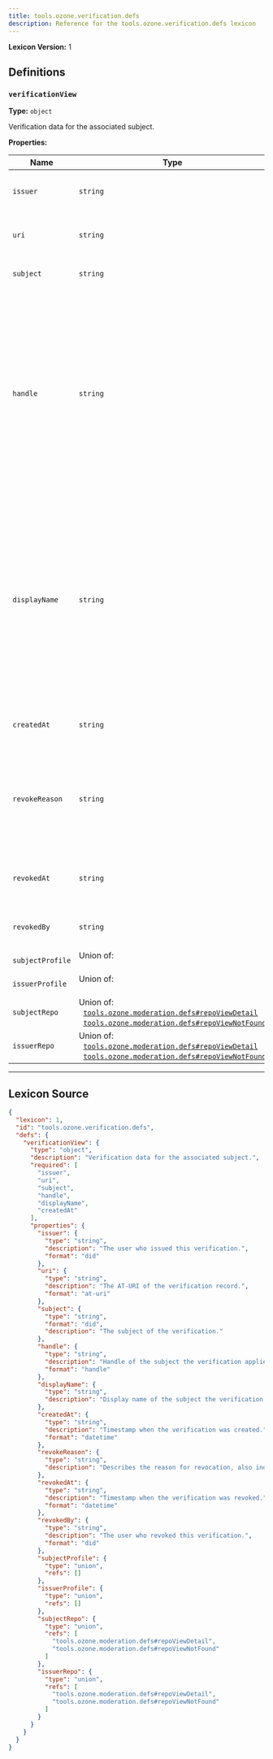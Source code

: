 ```yaml
---
title: tools.ozone.verification.defs
description: Reference for the tools.ozone.verification.defs lexicon
---
```

**Lexicon Version:** 1

## Definitions

<a name="verificationview"></a>
### `verificationView`

**Type:** `object`

Verification data for the associated subject.

**Properties:**

| Name | Type | Req'd  | Description | Constraints |
|------|------|----------|-------------|-------------|
| `issuer` | `string` | ✅  | The user who issued this verification. | Format: `did` |
| `uri` | `string` | ✅  | The AT-URI of the verification record. | Format: `at-uri` |
| `subject` | `string` | ✅  | The subject of the verification. | Format: `did` |
| `handle` | `string` | ✅  | Handle of the subject the verification applies to at the moment of verifying, which might not be the same at the time of viewing. The verification is only valid if the current handle matches the one at the time of verifying. | Format: `handle` |
| `displayName` | `string` | ✅  | Display name of the subject the verification applies to at the moment of verifying, which might not be the same at the time of viewing. The verification is only valid if the current displayName matches the one at the time of verifying. |  |
| `createdAt` | `string` | ✅  | Timestamp when the verification was created. | Format: `datetime` |
| `revokeReason` | `string` | ❌  | Describes the reason for revocation, also indicating that the verification is no longer valid. |  |
| `revokedAt` | `string` | ❌  | Timestamp when the verification was revoked. | Format: `datetime` |
| `revokedBy` | `string` | ❌  | The user who revoked this verification. | Format: `did` |
| `subjectProfile` | Union of:<br/>&nbsp;&nbsp; | ❌  |  |  |
| `issuerProfile` | Union of:<br/>&nbsp;&nbsp; | ❌  |  |  |
| `subjectRepo` | Union of:<br/>&nbsp;&nbsp;[`tools.ozone.moderation.defs#repoViewDetail`](/lexicons/tools/ozone/moderation/defs#repoViewDetail)<br/>&nbsp;&nbsp;[`tools.ozone.moderation.defs#repoViewNotFound`](/lexicons/tools/ozone/moderation/defs#repoViewNotFound) | ❌  |  |  |
| `issuerRepo` | Union of:<br/>&nbsp;&nbsp;[`tools.ozone.moderation.defs#repoViewDetail`](/lexicons/tools/ozone/moderation/defs#repoViewDetail)<br/>&nbsp;&nbsp;[`tools.ozone.moderation.defs#repoViewNotFound`](/lexicons/tools/ozone/moderation/defs#repoViewNotFound) | ❌  |  |  |

---

## Lexicon Source
```json
{
  "lexicon": 1,
  "id": "tools.ozone.verification.defs",
  "defs": {
    "verificationView": {
      "type": "object",
      "description": "Verification data for the associated subject.",
      "required": [
        "issuer",
        "uri",
        "subject",
        "handle",
        "displayName",
        "createdAt"
      ],
      "properties": {
        "issuer": {
          "type": "string",
          "description": "The user who issued this verification.",
          "format": "did"
        },
        "uri": {
          "type": "string",
          "description": "The AT-URI of the verification record.",
          "format": "at-uri"
        },
        "subject": {
          "type": "string",
          "format": "did",
          "description": "The subject of the verification."
        },
        "handle": {
          "type": "string",
          "description": "Handle of the subject the verification applies to at the moment of verifying, which might not be the same at the time of viewing. The verification is only valid if the current handle matches the one at the time of verifying.",
          "format": "handle"
        },
        "displayName": {
          "type": "string",
          "description": "Display name of the subject the verification applies to at the moment of verifying, which might not be the same at the time of viewing. The verification is only valid if the current displayName matches the one at the time of verifying."
        },
        "createdAt": {
          "type": "string",
          "description": "Timestamp when the verification was created.",
          "format": "datetime"
        },
        "revokeReason": {
          "type": "string",
          "description": "Describes the reason for revocation, also indicating that the verification is no longer valid."
        },
        "revokedAt": {
          "type": "string",
          "description": "Timestamp when the verification was revoked.",
          "format": "datetime"
        },
        "revokedBy": {
          "type": "string",
          "description": "The user who revoked this verification.",
          "format": "did"
        },
        "subjectProfile": {
          "type": "union",
          "refs": []
        },
        "issuerProfile": {
          "type": "union",
          "refs": []
        },
        "subjectRepo": {
          "type": "union",
          "refs": [
            "tools.ozone.moderation.defs#repoViewDetail",
            "tools.ozone.moderation.defs#repoViewNotFound"
          ]
        },
        "issuerRepo": {
          "type": "union",
          "refs": [
            "tools.ozone.moderation.defs#repoViewDetail",
            "tools.ozone.moderation.defs#repoViewNotFound"
          ]
        }
      }
    }
  }
}
```
